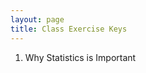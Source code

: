 ```yaml
---
layout: page
title: Class Exercise Keys
---
```


1. Why Statistics is Important

<!--
1. [Foundational Definitions](Foundational_Definitions.html)
1. [Data Production](Data_Production.html)
1. Getting Started With RStudio
1. [Univariate EDA - Quantitative](UnivEDA_Quantitative.html)
1. [Univariate EDA - Categorical](UnivEDA_Categorical.html)
1. [Normal Distributions](Normal_Distributions.html)
1. [Bivariate EDA - Quantitative](BivEDA_Quantitative.html)
1. [Bivariate EDA - Categorical](BivEDA_Categorical.html)
1. [Linear Regression](Linear_Regression.html)
1. [Probability Introduction](Probability.html)
1. [Sampling Distributions](Sampling_Distributions.html)
1. [Hypothesis Testing](Hypothesis_Testing.html)
1. [Confidence Regions](Confidence_Intervals.html)
1. [1-Sample Z-Test](1_Sample_Z.html)
1. [1-Sample t-Test](1_Sample_t.html)
1. [2-Sample t-Test](2_Sample_t.html)
1. [Chi-Square Test](ChiSquare.html)
1. [Goodness-of-Fit Test](GOFTest.html)
-->
